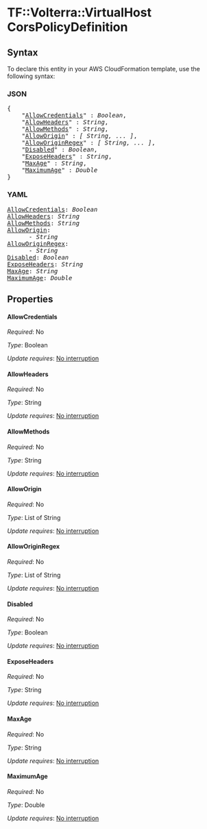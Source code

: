 # TF::Volterra::VirtualHost CorsPolicyDefinition

## Syntax

To declare this entity in your AWS CloudFormation template, use the following syntax:

### JSON

<pre>
{
    "<a href="#allowcredentials" title="AllowCredentials">AllowCredentials</a>" : <i>Boolean</i>,
    "<a href="#allowheaders" title="AllowHeaders">AllowHeaders</a>" : <i>String</i>,
    "<a href="#allowmethods" title="AllowMethods">AllowMethods</a>" : <i>String</i>,
    "<a href="#alloworigin" title="AllowOrigin">AllowOrigin</a>" : <i>[ String, ... ]</i>,
    "<a href="#alloworiginregex" title="AllowOriginRegex">AllowOriginRegex</a>" : <i>[ String, ... ]</i>,
    "<a href="#disabled" title="Disabled">Disabled</a>" : <i>Boolean</i>,
    "<a href="#exposeheaders" title="ExposeHeaders">ExposeHeaders</a>" : <i>String</i>,
    "<a href="#maxage" title="MaxAge">MaxAge</a>" : <i>String</i>,
    "<a href="#maximumage" title="MaximumAge">MaximumAge</a>" : <i>Double</i>
}
</pre>

### YAML

<pre>
<a href="#allowcredentials" title="AllowCredentials">AllowCredentials</a>: <i>Boolean</i>
<a href="#allowheaders" title="AllowHeaders">AllowHeaders</a>: <i>String</i>
<a href="#allowmethods" title="AllowMethods">AllowMethods</a>: <i>String</i>
<a href="#alloworigin" title="AllowOrigin">AllowOrigin</a>: <i>
      - String</i>
<a href="#alloworiginregex" title="AllowOriginRegex">AllowOriginRegex</a>: <i>
      - String</i>
<a href="#disabled" title="Disabled">Disabled</a>: <i>Boolean</i>
<a href="#exposeheaders" title="ExposeHeaders">ExposeHeaders</a>: <i>String</i>
<a href="#maxage" title="MaxAge">MaxAge</a>: <i>String</i>
<a href="#maximumage" title="MaximumAge">MaximumAge</a>: <i>Double</i>
</pre>

## Properties

#### AllowCredentials

_Required_: No

_Type_: Boolean

_Update requires_: [No interruption](https://docs.aws.amazon.com/AWSCloudFormation/latest/UserGuide/using-cfn-updating-stacks-update-behaviors.html#update-no-interrupt)

#### AllowHeaders

_Required_: No

_Type_: String

_Update requires_: [No interruption](https://docs.aws.amazon.com/AWSCloudFormation/latest/UserGuide/using-cfn-updating-stacks-update-behaviors.html#update-no-interrupt)

#### AllowMethods

_Required_: No

_Type_: String

_Update requires_: [No interruption](https://docs.aws.amazon.com/AWSCloudFormation/latest/UserGuide/using-cfn-updating-stacks-update-behaviors.html#update-no-interrupt)

#### AllowOrigin

_Required_: No

_Type_: List of String

_Update requires_: [No interruption](https://docs.aws.amazon.com/AWSCloudFormation/latest/UserGuide/using-cfn-updating-stacks-update-behaviors.html#update-no-interrupt)

#### AllowOriginRegex

_Required_: No

_Type_: List of String

_Update requires_: [No interruption](https://docs.aws.amazon.com/AWSCloudFormation/latest/UserGuide/using-cfn-updating-stacks-update-behaviors.html#update-no-interrupt)

#### Disabled

_Required_: No

_Type_: Boolean

_Update requires_: [No interruption](https://docs.aws.amazon.com/AWSCloudFormation/latest/UserGuide/using-cfn-updating-stacks-update-behaviors.html#update-no-interrupt)

#### ExposeHeaders

_Required_: No

_Type_: String

_Update requires_: [No interruption](https://docs.aws.amazon.com/AWSCloudFormation/latest/UserGuide/using-cfn-updating-stacks-update-behaviors.html#update-no-interrupt)

#### MaxAge

_Required_: No

_Type_: String

_Update requires_: [No interruption](https://docs.aws.amazon.com/AWSCloudFormation/latest/UserGuide/using-cfn-updating-stacks-update-behaviors.html#update-no-interrupt)

#### MaximumAge

_Required_: No

_Type_: Double

_Update requires_: [No interruption](https://docs.aws.amazon.com/AWSCloudFormation/latest/UserGuide/using-cfn-updating-stacks-update-behaviors.html#update-no-interrupt)

